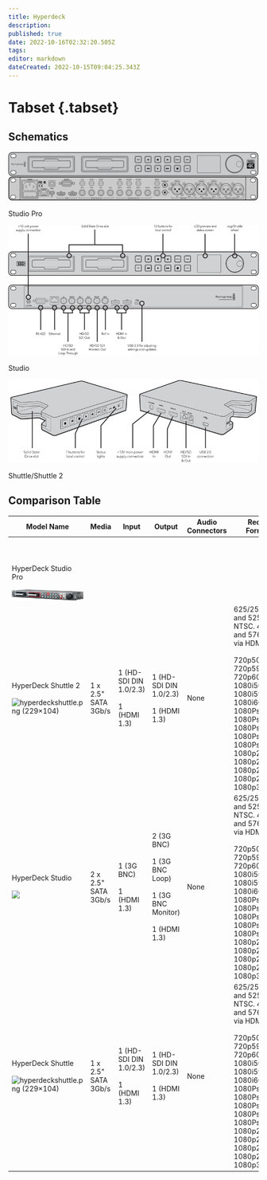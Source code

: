 ```yaml
---
title: Hyperdeck
description: 
published: true
date: 2022-10-16T02:32:20.505Z
tags: 
editor: markdown
dateCreated: 2022-10-15T09:04:25.343Z
---
```


# Tabset {.tabset}

## Schematics

![](/hardware/blackmagic/2012hyperdeckstudiopro.png)

Studio Pro

![](/hardware/blackmagic/2011hyperdeckstudio.png)

Studio

![](/hardware/blackmagic/2011hyperdeckshuttle.png)

Shuttle/Shuttle 2

## Comparison Table

| **Model Name** | **Media** | **Input** | **Output** | **Audio Connectors** | **Record Formats** | Codecs | Reference In | **Release Year** | Introductory Price | Current Price/Status |
| --- | --- | --- | --- | --- | --- | --- | --- | --- | --- | --- |
|     |     |     |     |     |     |     |     |     |     |     |
|     |     |     |     |     |     |     |     |     |     |     |
|     |     |     |     |     |     |     |     |     |     |     |
|     |     |     |     |     |     |     |     |     |     |     |
|     |     |     |     |     |     |     |     |     |     |     |
|     |     |     |     |     |     |     |     |     |     |     |
|     |     |     |     |     |     |     |     |     |     |     |
|     |     |     |     |     |     |     |     |     |     |     |
|     |     |     |     |     |     |     |     |     |     |     |
|     |     |     |     |     |     |     |     |     |     |     |
| HyperDeck Studio Pro<br><br>![](/hardware/blackmagic/2012hyperdeckstudiopro-2.png) |     |     |     |     |     |     |     |     |     |     |
| HyperDeck Shuttle 2<br><br>![hyperdeckshuttle.png (229×104)](https://web.archive.org/web/20111121195618im_/http://www.blackmagic-design.com/media/2169427/hyperdeckshuttle.png) | 1 x 2.5" SATA 3Gb/s | 1 (HD-SDI DIN 1.0/2.3)<br><br>1 (HDMI 1.3) | 1 (HD-SDI DIN 1.0/2.3)<br><br>1 (HDMI 1.3) | None | 625/25 PAL and 525/29.97 NTSC. 480p60 and 576p50 via HDMI only.<br><br>720p50, 720p59.94, 720p60, 1080i50, 1080i59.94, 1080i60, 1080PsF23.98, 1080PsF24, 1080PsF25, 1080PsF29.97, 1080PsF30, 1080p23.98, 1080p24, 1080p25, 1080p29.97, 1080p30 | Uncompressed 10-bit QuickTime<br><br>Apple ProRes 422 (HQ) QuickTime<br><br>Avid DNxHD 220 Mb/s QuickTime<br><br>Avid DNxHD 220 Mb/s MXF | No  | 2012 | $345 | Discontinued |
| HyperDeck Studio<br><br>![](https://web.archive.org/web/20111121195541im_/http://www.blackmagic-design.com/media/124970/ssd-rack.png) | 2 x 2.5" SATA 3Gb/s | 1 (3G BNC)<br><br>1 (HDMI 1.3) | 2 (3G BNC)<br><br>1 (3G BNC Loop)<br><br>1 (3G BNC Monitor)<br><br>1 (HDMI 1.3) | None | 625/25 PAL and 525/29.97 NTSC. 480p60 and 576p50 via HDMI only.<br><br>720p50, 720p59.94, 720p60, 1080i50, 1080i59.94, 1080i60, 1080PsF23.98, 1080PsF24, 1080PsF25, 1080PsF29.97, 1080PsF30, 1080p23.98, 1080p24, 1080p25, 1080p29.97, 1080p30 | Uncompressed 10-bit QuickTime<br><br>Apple ProRes 422 (HQ) QuickTime<br><br>Avid DNxHD 220 Mb/s QuickTime<br><br>Avid DNxHD 220 Mb/s MXF | Yes | 2011 | $995 | Discontinued |
| HyperDeck Shuttle<br><br>![hyperdeckshuttle.png (229×104)](https://web.archive.org/web/20111121195618im_/http://www.blackmagic-design.com/media/2169427/hyperdeckshuttle.png) | 1 x 2.5" SATA 3Gb/s | 1 (HD-SDI DIN 1.0/2.3)<br><br>1 (HDMI 1.3) | 1 (HD-SDI DIN 1.0/2.3)<br><br>1 (HDMI 1.3) | None | 625/25 PAL and 525/29.97 NTSC. 480p60 and 576p50 via HDMI only<br><br>720p50, 720p59.94, 720p60, 1080i50, 1080i59.94, 1080i60, 1080PsF23.98, 1080PsF24, 1080PsF25, 1080PsF29.97, 1080PsF30, 1080p23.98, 1080p24, 1080p25, 1080p29.97, 1080p30 | Uncompressed 10-bit QuickTime | No  | 2011 | $345 | Discontinued |